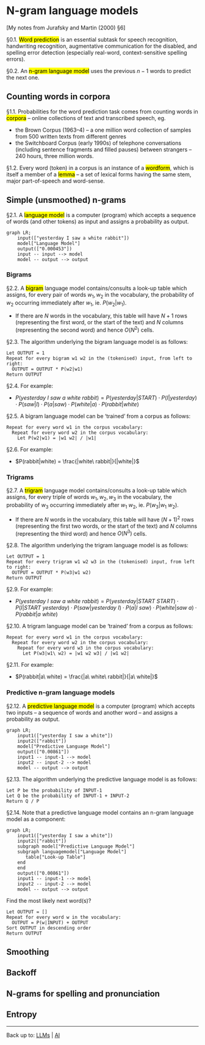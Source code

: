 # N-gram language models

\[My notes from Jurafsky and Martin (2000) §6\]

§0.1. <mark>Word prediction</mark> is an essential subtask for speech recognition, handwriting recognition, augmentative communication for the disabled, and spelling error detection (especially real-word, context-sensitive spelling errors).

§0.2. An <mark>n-gram language model</mark> uses the previous $n-1$ words to predict the next one.

## Counting words in corpora

§1.1. Probabilities for the word prediction task comes from counting words in <mark>corpora</mark> – online collections of text and transcribed speech, eg.
- the Brown Corpus (1963–4) – a one million word collection of samples from 500 written texts from different genres
- the Switchboard Corpus (early 1990s) of telephone conversations (including sentence fragments and filled pauses) between strangers – 240 hours, three million words.

§1.2. Every word (token) in a corpus is an instance of a <mark>wordform</mark>, which is itself a member of a <mark>lemma</mark> – a set of lexical forms having the same stem, major part-of-speech and word-sense.

## Simple (unsmoothed) n-grams

§2.1. A <mark>language model</mark> is a computer (program) which accepts a sequence of words (and other tokens) as input and assigns a probability as output.

```mermaid
graph LR;
    input(["yesterday I saw a white rabbit"])
    model["Language Model"]
    output(["0.000453"])
    input -- input --> model
    model -- output --> output
```

### Bigrams

§2.2. A <mark>bigram</mark> language model contains/consults a look-up table which assigns, for every pair of words $w_1, w_2$ in the vocabulary, the probability of $w_2$ occurring immediately after $w_1$, ie. $P(w_2 | w_1)$.
- If there are $N$ words in the vocabulary, this table will have $N+1$ rows (representing the first word, or the start of the text) and $N$ columns (representing the second word) and hence $O(N^2)$ cells.

§2.3. The algorithm underlying the bigram language model is as follows:

```
Let OUTPUT = 1
Repeat for every bigram w1 w2 in the (tokenised) input, from left to right:
  OUTPUT = OUTPUT * P(w2|w1)
Return OUTPUT
```

§2.4. For example:
- $P(yesterday\ I\ saw\ a\ white\ rabbit) = P(yesterday|START) \cdot P(I|yesterday) \cdot P(saw|I) \cdot P(a|saw) \cdot P(white|a) \cdot P(rabbit|white)$

§2.5. A bigram language model can be ‘trained’ from a corpus as follows:

```
Repeat for every word w1 in the corpus vocabulary:
  Repeat for every word w2 in the corpus vocabulary:
    Let P(w2|w1) = |w1 w2| / |w1|
```

§2.6. For example:
- $P(rabbit|white) = \frac{|white\ rabbit|}{|white|}$

### Trigrams

§2.7. A <mark>trigram</mark> language model contains/consults a look-up table which assigns, for every triple of words $w_1, w_2, w_3$ in the vocabulary, the probability of $w_3$ occurring immediately after $w_1\ w_2$, ie. $P(w_3 | w_1\ w_2)$.
- If there are $N$ words in the vocabulary, this table will have $(N+1)^2$ rows (representing the first two words, or the start of the text) and $N$ columns (representing the third word) and hence $O(N^3)$ cells.

§2.8. The algorithm underlying the trigram language model is as follows:

```
Let OUTPUT = 1
Repeat for every trigram w1 w2 w3 in the (tokenised) input, from left to right:
  OUTPUT = OUTPUT * P(w3|w1 w2)
Return OUTPUT
```

§2.9. For example:
- $P(yesterday\ I\ saw\ a\ white\ rabbit) = P(yesterday|START\ START) \cdot P(I|START\ yesterday) \cdot P(saw|yesterday\ I) \cdot P(a|I\ saw) \cdot P(white|saw\ a) \cdot P(rabbit|a\ white)$

§2.10. A trigram language model can be ‘trained’ from a corpus as follows:

```
Repeat for every word w1 in the corpus vocabulary:
  Repeat for every word w2 in the corpus vocabulary:
    Repeat for every word w3 in the corpus vocabulary:
      Let P(w3|w1\ w2) = |w1 w2 w3| / |w1 w2|
```

§2.11. For example:
- $P(rabbit|a\ white) = \frac{|a\ white\ rabbit|}{|a\ white|}$

### Predictive n-gram language models

§2.12. A <mark>predictive language model</mark> is a computer (program) which accepts two inputs – a sequence of words and another word – and assigns a probability as output.

```mermaid
graph LR;
    input1(["yesterday I saw a white"])
    input2(["rabbit"])
    model["Predictive Language Model"]
    output(["0.00861"])
    input1 -- input-1 --> model
    input2 -- input-2 --> model
    model -- output --> output
```

§2.13. The algorithm underlying the predictive language model is as follows:

```
Let P be the probability of INPUT-1
Let Q be the probability of INPUT-1 + INPUT-2
Return Q / P
```

§2.14. Note that a predictive language model contains an n-gram language model as a component:

```mermaid
graph LR;
    input1(["yesterday I saw a white"])
    input2(["rabbit"])
    subgraph model["Predictive Language Model"]
    subgraph languagemodel["Language Model"]
       table["Look-up Table"]
    end
    end
    output(["0.00861"])
    input1 -- input-1 --> model
    input2 -- input-2 --> model
    model -- output --> output
```

Find the most likely next word(s)?

```
Let OUTPUT = []
Repeat for every word w in the vocabulary:
  OUTPUT = P(w|INPUT) + OUTPUT
Sort OUTPUT in descending order
Return OUTPUT
```



## Smoothing

## Backoff

## N-grams for spelling and pronunciation

## Entropy



----

Back up to: [LLMs](index.md) | [AI](../index.md)

